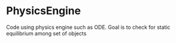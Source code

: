 # PhysicsEngine
Code using physics engine such as ODE.  Goal is to check for static equilibrium among set of objects
